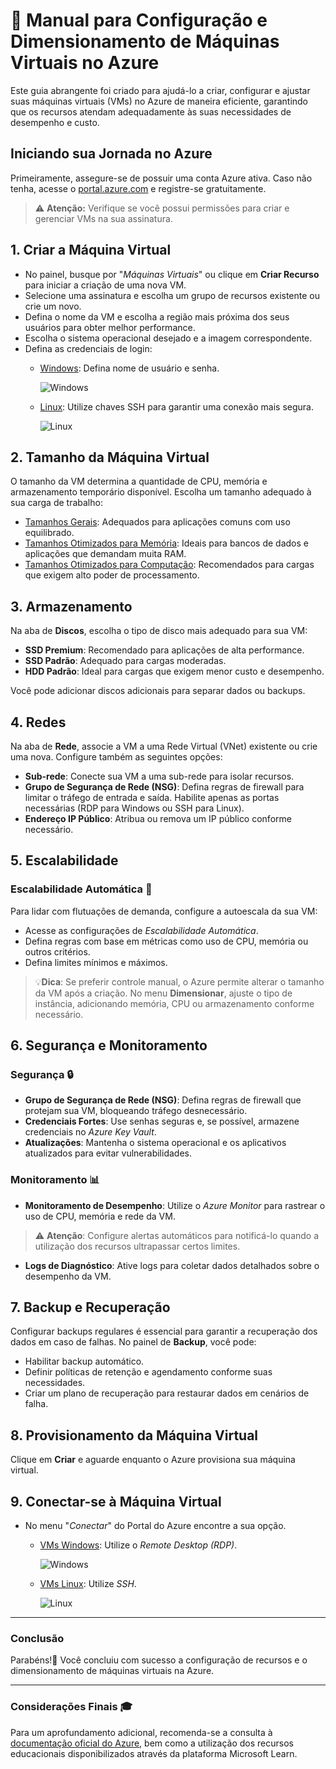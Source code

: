 # 📘 Manual para Configuração e Dimensionamento de Máquinas Virtuais no Azure

Este guia abrangente foi criado para ajudá-lo a criar, configurar e ajustar suas máquinas virtuais (VMs) no Azure de maneira eficiente, garantindo que os recursos atendam adequadamente às suas necessidades de desempenho e custo.

## Iniciando sua Jornada no Azure

Primeiramente, assegure-se de possuir uma conta Azure ativa. Caso não tenha, acesse o [portal.azure.com]((https://portal.azure.com)) e registre-se gratuitamente.





 > ⚠️ **Atenção:** Verifique se você possui permissões para criar e gerenciar VMs na sua assinatura.



## 1. Criar a Máquina Virtual
- No painel, busque por "*Máquinas Virtuais*" ou clique em **Criar Recurso** para iniciar a criação de uma nova VM.
- Selecione uma assinatura e escolha um grupo de recursos existente ou crie um novo.
- Defina o nome da VM e escolha a região mais próxima dos seus usuários para obter melhor performance.
- Escolha o sistema operacional desejado e a imagem correspondente.
- Defina as credenciais de login:
  - <u>Windows</u>: Defina nome de usuário e senha.

    ![Windows](https://img.shields.io/badge/Windows-0078D6?style=for-the-badge&logo=windows&logoColor=white)


  - <u>Linux</u>: Utilize chaves SSH para garantir uma conexão mais segura.

    ![Linux](https://img.shields.io/badge/Linux-FCC624?style=for-the-badge&logo=linux&logoColor=black)


## 2. Tamanho da Máquina Virtual
O tamanho da VM determina a quantidade de CPU, memória e armazenamento temporário disponível. Escolha um tamanho adequado à sua carga de trabalho:

- <u>Tamanhos Gerais</u>: Adequados para aplicações comuns com uso equilibrado.
- <u>Tamanhos Otimizados para Memória</u>: Ideais para bancos de dados e aplicações que demandam muita RAM.
- <u>Tamanhos Otimizados para Computação</u>: Recomendados para cargas que exigem alto poder de processamento.

## 3. Armazenamento
Na aba de **Discos**, escolha o tipo de disco mais adequado para sua VM:

- **SSD Premium**: Recomendado para aplicações de alta performance.
- **SSD Padrão**: Adequado para cargas moderadas.
- **HDD Padrão**: Ideal para cargas que exigem menor custo e desempenho.

Você pode adicionar discos adicionais para separar dados ou backups.

## 4. Redes
Na aba de **Rede**, associe a VM a uma Rede Virtual (VNet) existente ou crie uma nova. Configure também as seguintes opções:

- **Sub-rede**: Conecte sua VM a uma sub-rede para isolar recursos.
- **Grupo de Segurança de Rede (NSG)**: Defina regras de firewall para limitar o tráfego de entrada e saída. Habilite apenas as portas necessárias (RDP para Windows ou SSH para Linux).
- **Endereço IP Público**: Atribua ou remova um IP público conforme necessário.

## 5. Escalabilidade 
### Escalabilidade Automática 🔄
Para lidar com flutuações de demanda, configure a autoescala da sua VM:

- Acesse as configurações de *Escalabilidade Automática*.
- Defina regras com base em métricas como uso de CPU, memória ou outros critérios.
- Defina limites mínimos e máximos.

>💡**Dica**: Se preferir controle manual, o Azure permite alterar o tamanho da VM após a criação. No menu **Dimensionar**, ajuste o tipo de instância, adicionando memória, CPU ou armazenamento conforme necessário.

## 6. Segurança e Monitoramento
### Segurança 🔒
- **Grupo de Segurança de Rede (NSG)**: Defina regras de firewall que protejam sua VM, bloqueando tráfego desnecessário.
- **Credenciais Fortes**: Use senhas seguras e, se possível, armazene credenciais no *Azure Key Vault*.
- **Atualizações**: Mantenha o sistema operacional e os aplicativos atualizados para evitar vulnerabilidades.

### Monitoramento 📊 
- **Monitoramento de Desempenho**: Utilize o *Azure Monitor* para rastrear o uso de CPU, memória e rede da VM.
> ⚠️ **Atenção**:  Configure alertas automáticos para notificá-lo quando a utilização dos recursos ultrapassar certos limites.
- **Logs de Diagnóstico**: Ative logs para coletar dados detalhados sobre o desempenho da VM.

## 7. Backup e Recuperação
Configurar backups regulares é essencial para garantir a recuperação dos dados em caso de falhas. No painel de **Backup**, você pode:

- Habilitar backup automático.
- Definir políticas de retenção e agendamento conforme suas necessidades.
- Criar um plano de recuperação para restaurar dados em cenários de falha.

## 8. Provisionamento da Máquina Virtual

Clique em **Criar** e aguarde enquanto o Azure provisiona sua máquina virtual.

## 9. Conectar-se à Máquina Virtual
- No menu "*Conectar*" do Portal do Azure encontre a sua opção.
  - <u>VMs Windows</u>: Utilize o *Remote Desktop (RDP)*.

    ![Windows](https://img.shields.io/badge/Windows-0078D6?style=for-the-badge&logo=windows&logoColor=white)

  - <u>VMs Linux</u>: Utilize *SSH*.

    ![Linux](https://img.shields.io/badge/Linux-FCC624?style=for-the-badge&logo=linux&logoColor=black)


---

### Conclusão

Parabéns!🎉 Você concluiu com sucesso a configuração de recursos e o dimensionamento de máquinas virtuais na Azure.

---

### Considerações Finais 🎓

Para um aprofundamento adicional, recomenda-se a consulta à [documentação oficial do Azure](https://learn.microsoft.com/pt-br/azure/?product=popular), bem como a utilização dos recursos educacionais disponibilizados através da plataforma Microsoft Learn.